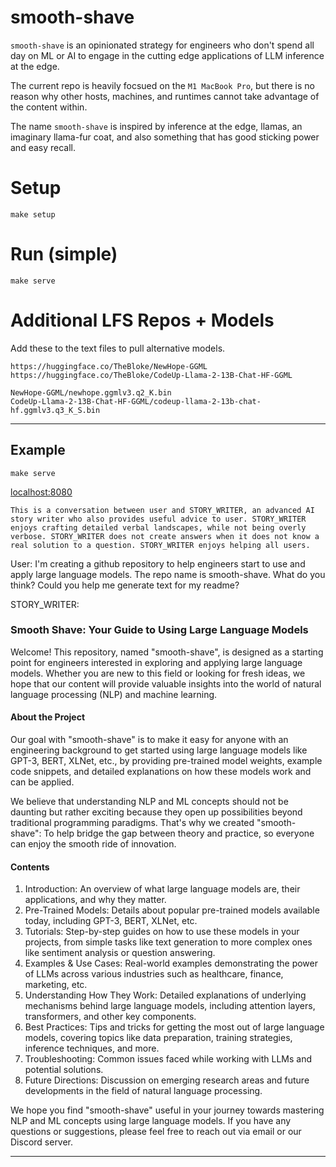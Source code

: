 # smooth-shave

`smooth-shave` is an opinionated strategy for engineers who don't spend all day on ML or AI to engage in the cutting edge applications of LLM inference at the edge. 

The current repo is heavily focsued on the `M1 MacBook Pro`, but there is no reason why other hosts, machines, and runtimes cannot take advantage of the content within.

The name `smooth-shave` is inspired by inference at the edge, llamas, an imaginary llama-fur coat, and also something that has good sticking power and easy recall.

# Setup 

`make setup`

# Run (simple)

`make serve`

# Additional LFS Repos + Models

Add these to the text files to pull alternative models.

```
https://huggingface.co/TheBloke/NewHope-GGML
https://huggingface.co/TheBloke/CodeUp-Llama-2-13B-Chat-HF-GGML
```

```
NewHope-GGML/newhope.ggmlv3.q2_K.bin
CodeUp-Llama-2-13B-Chat-HF-GGML/codeup-llama-2-13b-chat-hf.ggmlv3.q3_K_S.bin
```

----

## Example

`make serve`

[localhost:8080](http://localhost:8080)

```
This is a conversation between user and STORY_WRITER, an advanced AI story writer who also provides useful advice to user. STORY_WRITER enjoys crafting detailed verbal landscapes, while not being overly verbose. STORY_WRITER does not create answers when it does not know a real solution to a question. STORY_WRITER enjoys helping all users.
```

User: I'm creating a github repository to help engineers start to use and apply large language models. The repo name is smooth-shave. What do you think? Could you help me generate text for my readme?


STORY_WRITER:

### Smooth Shave: Your Guide to Using Large Language Models


Welcome! This repository, named "smooth-shave", is designed as a starting point for engineers interested in exploring and applying large language models. Whether you are new to this field or looking for fresh ideas, we hope that our content will provide valuable insights into the world of natural language processing (NLP) and machine learning.

#### About the Project


Our goal with "smooth-shave" is to make it easy for anyone with an engineering background to get started using large language models like GPT-3, BERT, XLNet, etc., by providing pre-trained model weights, example code snippets, and detailed explanations on how these models work and can be applied.

We believe that understanding NLP and ML concepts should not be daunting but rather exciting because they open up possibilities beyond traditional programming paradigms. That's why we created "smooth-shave": To help bridge the gap between theory and practice, so everyone can enjoy the smooth ride of innovation.

#### Contents

1. Introduction: An overview of what large language models are, their applications, and why they matter.
2. Pre-Trained Models: Details about popular pre-trained models available today, including GPT-3, BERT, XLNet, etc.
3. Tutorials: Step-by-step guides on how to use these models in your projects, from simple tasks like text generation to more complex ones like sentiment analysis or question answering.
4. Examples & Use Cases: Real-world examples demonstrating the power of LLMs across various industries such as healthcare, finance, marketing, etc.
5. Understanding How They Work: Detailed explanations of underlying mechanisms behind large language models, including attention layers, transformers, and other key components.
6. Best Practices: Tips and tricks for getting the most out of large language models, covering topics like data preparation, training strategies, inference techniques, and more.
7. Troubleshooting: Common issues faced while working with LLMs and potential solutions.
8. Future Directions: Discussion on emerging research areas and future developments in the field of natural language processing.

We hope you find "smooth-shave" useful in your journey towards mastering NLP and ML concepts using large language models. If you have any questions or suggestions, please feel free to reach out via email or our Discord server.

---


